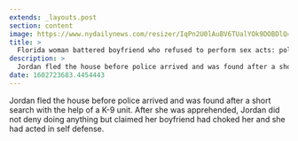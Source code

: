 ```yaml
--- 
extends: _layouts.post 
section: content 
image: https://www.nydailynews.com/resizer/IqPn2U0lAuBV6TUalYOk9DOBDlQ=/1200x0/top/cloudfront-us-east-1.images.arcpublishing.com/tronc/FDDL3ZGW4ZCHNIMGTEKGHJDDMQ.jpg 
title: > 
  Florida woman battered boyfriend who refused to perform sex acts: police 
description: > 
  Jordan fled the house before police arrived and was found after a short search with the help of a K-9 unit.After she was apprehended, Jordan did not deny doing anything but claimed her boyfriend had choked her and she had acted in self defense. 
date: 1602723683.4454443 
--- 
```

Jordan fled the house before police arrived and was found after a short search with the help of a K-9 unit. After she was apprehended, Jordan did not deny doing anything but claimed her boyfriend had choked her and she had acted in self defense.